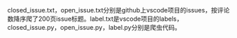 closed_issue.txt，open_issue.txt分别是github上vscode项目的issues，按评论数降序爬了200页issue标题。label.txt是vscode项目的labels，closed_issue.py，open_issue.py，label.py分别是爬虫代码。
